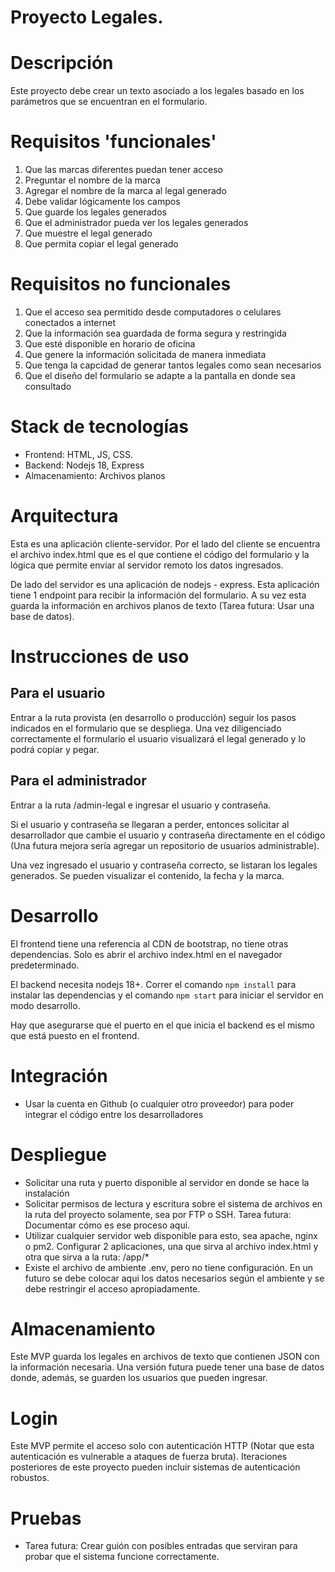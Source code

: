 # Proyecto Legales.

# Descripción
Este proyecto debe crear un texto asociado a los legales basado en los parámetros que se encuentran en el formulario.

# Requisitos 'funcionales'
1. Que las marcas diferentes puedan tener acceso
2. Preguntar el nombre de la marca
3. Agregar el nombre de la marca al legal generado
4. Debe validar lógicamente los campos
5. Que guarde los legales generados
6. Que el administrador pueda ver los legales generados
7. Que muestre el legal generado
8. Que permita copiar el legal generado

# Requisitos no funcionales
1. Que el acceso sea permitido desde computadores o celulares conectados a internet
2. Que la información sea guardada de forma segura y restringida
3. Que esté disponible en horario de oficina
4. Que genere la información solicitada de manera inmediata
5. Que tenga la capcidad de generar tantos legales como sean necesarios
6. Que el diseño del formulario se adapte a la pantalla en donde sea consultado

# Stack de tecnologías
- Frontend: HTML, JS, CSS.
- Backend: Nodejs 18, Express
- Almacenamiento: Archivos planos

# Arquitectura
Esta es una aplicación cliente-servidor. Por el lado del cliente se encuentra el archivo index.html que es el que contiene el código del formulario y la lógica que permite enviar al servidor remoto los datos ingresados.

De lado del servidor es una aplicación de nodejs - express. Esta aplicación tiene 1 endpoint para recibir la información del formulario. A su vez esta guarda la información en archivos planos de texto (Tarea futura: Usar una base de datos). 

# Instrucciones de uso
## Para el usuario
Entrar a la ruta provista (en desarrollo o producción) seguir los pasos indicados en el formulario que se despliega. Una vez diligenciado correctamente el formulario el usuario visualizará el legal generado y lo podrá copiar y pegar.

## Para el administrador
Entrar a la ruta /admin-legal e ingresar el usuario y contraseña. 

Si el usuario y contraseña se llegaran a perder, entonces solicitar al desarrollador que cambie el usuario y contraseña directamente en el código (Una futura mejora sería agregar un repositorio de usuarios administrable).

Una vez ingresado el usuario y contraseña correcto, se listaran los legales generados. Se pueden visualizar el contenido, la fecha y la marca.

# Desarrollo
El frontend tiene una referencia al CDN de bootstrap, no tiene otras dependencias. Solo es abrir el archivo index.html en el navegador predeterminado.

El backend necesita nodejs 18+. Correr el comando `npm install` para instalar las dependencias y el comando `npm start` para iniciar el servidor en modo desarrollo.

Hay que asegurarse que el puerto en el que inicia el backend es el mismo que está puesto en el frontend.

# Integración
- Usar la cuenta en Github (o cualquier otro proveedor) para poder integrar el código entre los desarrolladores

# Despliegue
- Solicitar una ruta y puerto disponible al servidor en donde se hace la instalación
- Solicitar permisos de lectura y escritura sobre el sistema de archivos en la ruta del proyecto solamente, sea por FTP o SSH. Tarea futura: Documentar cómo es ese proceso aqui.
- Utilizar cualquier servidor web disponible para esto, sea apache, nginx o pm2. Configurar 2 aplicaciones, una que sirva al archivo index.html y otra que sirva a la ruta: /app/*
- Existe el archivo de ambiente .env, pero no tiene configuración. En un futuro se debe colocar aqui los datos necesarios según el ambiente y se debe restringir el acceso apropiadamente.

# Almacenamiento

Este MVP guarda los legales en archivos de texto que contienen JSON con la información necesaria. Una versión futura puede tener una base de datos donde, además, se guarden los usuarios que pueden ingresar.

# Login

Este MVP permite el acceso solo con autenticación HTTP (Notar que esta autenticación es vulnerable a ataques de fuerza bruta). Iteraciones posteriores de este proyecto pueden incluir sistemas de autenticación robustos.

# Pruebas
- Tarea futura: Crear guión con posibles entradas que serviran para probar que el sistema funcione correctamente.